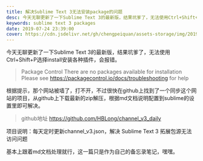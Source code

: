 ```yaml
---
title: 解决Sublime Text 3无法安装package的问题
desc: 今天无聊更新了一下Sublime Text 3的最新版，结果坑爹了，无法使用Ctrl+Shift+P选择install安装各种插件，会报错 Package Control There are no packages available for installation Please see https://packagecontrol.io/docs/troubleshooting for help
keywords: sublime text 3 packages
date: 2019-07-24 23:39:00
cover: https://cdn.jsdelivr.net/gh/chengpeiquan/assets-storage/img/2019/07/1-3.jpg
---
```


今天无聊更新了一下Sublime Text 3的最新版，结果坑爹了，无法使用Ctrl+Shift+P选择install安装各种插件，会报错。

>Package Control There are no packages available for installation Please see https://packagecontrol.io/docs/troubleshooting for help

根据提示，那个网站被墙了，打不开，不过很快在github上找到了一个同步这个网站的项目，从github上下载最新的zip解压，根据md文档说明配置到sublime的设置里即可解决。

>github地址 https://github.com/HBLong/channel_v3_daily

项目说明：每天定时更新channel_v3.json，解决 Sublime Text 3 拓展包源无法访问问题

基本上跟着md文档处理就行，这一篇只是作为自己的备忘录笔记，嘿嘿。